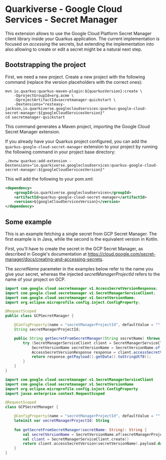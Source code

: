 # Quarkiverse - Google Cloud Services - Secret Manager

This extension allows to use the Google Cloud Platform Secret Manager client library inside your Quarkus application. The current implementation is focused on _accessing_ the secrets, but extending the implementation into also allowing to create or edit a secret might be a natural next step.

## Bootstrapping the project

First, we need a new project. Create a new project with the following command (replace the version placeholders with the correct ones):

```shell script
mvn io.quarkus:quarkus-maven-plugin:${quarkusVersion}:create \
    -DprojectGroupId=org.acme \
    -DprojectArtifactId=secretmanager-quickstart \
    -Dextensions="resteasy-jackson,io.quarkiverse.googlecloudservices:quarkus-google-cloud-secret-manager:${googleCloudServicesVersion}"
cd secretmanager-quickstart
```

This command generates a Maven project, importing the Google Cloud Secret Manager extension.

If you already have your Quarkus project configured, you can add the `quarkus-google-cloud-secret-manager` extension to your project by running the following command in your project base directory:
```shell script
./mvnw quarkus:add-extension -Dextensions="io.quarkiverse.googlecloudservices:quarkus-google-cloud-secret-manager:${googleCloudServicesVersion}"
```

This will add the following to your pom.xml:

```xml
<dependency>
    <groupId>io.quarkiverse.googlecloudservices</groupId>
    <artifactId>quarkus-google-cloud-secret-manager</artifactId>
    <version>${googleCloudServicesVersion}</version>
</dependency>
```

## Some example
This is an example fetching a single secret from GCP Secret Manager. The first example is in Java, while the second is the equivalent version in Kotlin.

First, you'll have to create the secret in the GCP Secret Manager, as described in Google's documentation at https://cloud.google.com/secret-manager/docs/creating-and-accessing-secrets.

The _secretName_ parameter in the examples below refer to the name you give your secret, whereas the injected _secretManagerProjectId_ refers to the name of your project on GCP.

```java
import com.google.cloud.secretmanager.v1.AccessSecretVersionResponse;
import com.google.cloud.secretmanager.v1.SecretManagerServiceClient;
import com.google.cloud.secretmanager.v1.SecretVersionName;
import org.eclipse.microprofile.config.inject.ConfigProperty;

@RequestScoped
public class GCPSecretManager {

    @ConfigProperty(name = "secretManagerProjectId", defaultValue = "")
    String secretManagerProjectId;

    public String getSecretFromSecretManager(String secretName) throws IOException {
        try (SecretManagerServiceClient client = SecretManagerServiceClient.create()) {
            SecretVersionName secretVersionName = SecretVersionName.of(secretManagerProjectId, secretName, "latest");
            AccessSecretVersionResponse response = client.accessSecretVersion(secretVersionName);
            return response.getPayload().getData().toStringUtf8();
        }
    }
}
```

```kotlin
import com.google.cloud.secretmanager.v1.SecretManagerServiceClient
import com.google.cloud.secretmanager.v1.SecretVersionName
import org.eclipse.microprofile.config.inject.ConfigProperty
import javax.enterprise.context.RequestScoped

@RequestScoped
class GCPSecretManager {

    @ConfigProperty(name = "secretManagerProjectId", defaultValue = "")
    lateinit var secretManagerProjectId: String
    
    fun getSecretFromSecretManager(secretName: String): String {
        val secretVersionName = SecretVersionName.of(secretManagerProjectId, secretName, "latest")
        val client = SecretManagerServiceClient.create()
        return client.accessSecretVersion(secretVersionName).payload.data.toStringUtf8()
    }
}
```